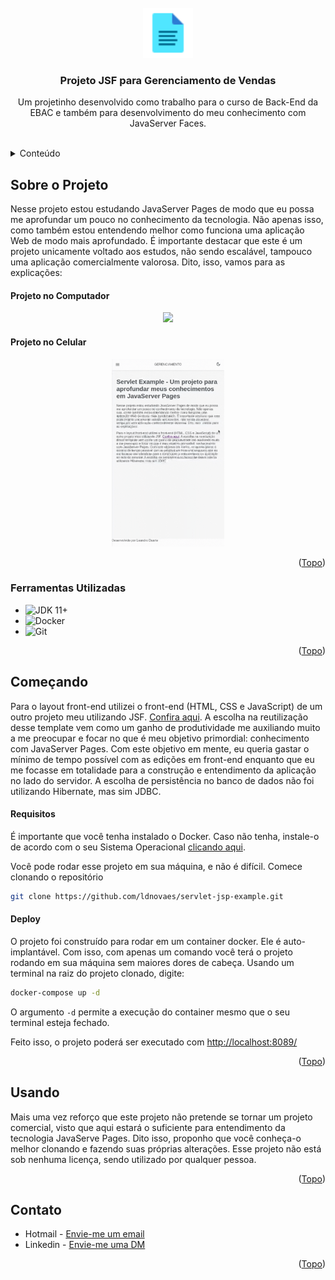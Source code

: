 <br />
<div align="center" id="top">
  <a href="https://linkedin.com/in/ldnovaes">
    <img src="imagens/icon-document.png" alt="Logo" width="80" height="80">
  </a>

  <h3 align="center">Projeto JSF para Gerenciamento de Vendas</h3>

  <p align="center">
    Um projetinho desenvolvido como trabalho para o curso de Back-End da EBAC e também para desenvolvimento do meu conhecimento com JavaServer Faces.
    <br />
    <br />
  </p>
</div>



<!-- TABLE OF CONTENTS -->
<details>
  <summary>Conteúdo</summary>
  <ol>
    <li>
      <a href="#sobre">Sobre o Projeto</a>
      <ul>
        <li><a href="#ferramentas">Ferramentas Utilizadas</a></li>
      </ul>
    </li>
    <li>
      <a href="#comeco">Começando</a>
      <ul>
        <li><a href="#requisitos">Requisitos</a></li>
        <li><a href="#deploy">Deploy</a></li>
      </ul>
    </li>
    <li><a href="#uso">Usando</a></li>
    <li><a href="#contato">Contato</a></li>
  </ol>
</details>



<!-- ABOUT THE PROJECT -->
## <span id="sobre">Sobre o Projeto</span>

Nesse projeto estou estudando JavaServer Pages de modo que eu possa me aprofundar um pouco no conhecimento da tecnologia. Não apenas isso, como também estou entendendo melhor como funciona uma aplicação Web de modo mais aprofundado. É importante destacar que este é um projeto unicamente voltado aos estudos, não sendo escalável, tampouco uma aplicação comercialmente valorosa. Dito, isso, vamos para as explicações:

#### Projeto no Computador
<p align="center">
    <img src="./imagens/computer.gif" height="300">
</p>

#### Projeto no Celular
<p align="center">
    <img src="./imagens/celular-responsive.gif" height="300">
</p>

<p align="right">(<a href="#top">Topo</a>)</p>


### <span id="ferramentas">Ferramentas Utilizadas</span>

* ![JDK 11+](https://img.shields.io/badge/java-%23ED8B00.svg?style=for-the-badge&logo=openjdk&logoColor=white)
* ![Docker](https://img.shields.io/badge/docker-%230db7ed.svg?style=for-the-badge&logo=docker&logoColor=white)
* ![Git](https://img.shields.io/badge/git-%23F05033.svg?style=for-the-badge&logo=git&logoColor=white)

<p align="right">(<a href="#top">Topo</a>)</p>


## <span id="comeco">Começando</span>

Para o layout front-end utilizei o front-end (HTML, CSS e JavaScript) de um outro projeto meu utilizando JSF. <a href="https://github.com/ldnovaes/gerenciamento-loja-jsf">Confira aqui</a>. A escolha na reutilização desse template vem como um ganho de produtividade me auxiliando muito a me preocupar e focar no que é meu objetivo primordial: conhecimento com JavaServer Pages. Com este objetivo em mente, eu queria gastar o mínimo de tempo possível com as edições em front-end enquanto que eu me focasse em totalidade para a construção e entendimento da aplicação no lado do servidor. A escolha de persistência no banco de dados não foi utilizando Hibernate, mas sim JDBC.

#### <span id="requisitos">Requisitos</span>

É importante que você tenha instalado o Docker. Caso não tenha, instale-o de acordo com o seu Sistema Operacional <a href="https://www.docker.com/get-started/">clicando aqui</a>.

Você pode rodar esse projeto em sua máquina, e não é difícil. Comece clonando o repositório

```sh
git clone https://github.com/ldnovaes/servlet-jsp-example.git
```

#### <span id="deploy">Deploy</span>

O projeto foi construído para rodar em um container docker. Ele é auto-implantável. Com isso, com apenas um comando você terá o projeto rodando em sua máquina sem maiores dores de cabeça. Usando um terminal na raiz do projeto clonado, digite:

```sh
docker-compose up -d
```

O argumento `-d` permite a execução do container mesmo que o seu terminal esteja fechado.

Feito isso, o projeto poderá ser executado com <a href="http://localhost:8089/">http://localhost:8089/</a>

<p align="right">(<a href="#top">Topo</a>)</p>


## <span id="uso">Usando</span>

Mais uma vez reforço que este projeto não pretende se tornar um projeto comercial, visto que aqui estará o suficiente para entendimento da tecnologia JavaServe Pages. Dito isso, proponho que você conheça-o melhor clonando e fazendo suas próprias alterações. Esse projeto não está sob nenhuma licença, sendo utilizado por qualquer pessoa.
<p align="right">(<a href="#top">Topo</a>)</p>


## <span id="contato">Contato</span>

* Hotmail - [Envie-me um email](leandroduarte2012@hotmail.com)
* Linkedin - [Envie-me uma DM](https://linkedin.com/in/ldnovaes)


<p align="right">(<a href="#top">Topo</a>)</p>

